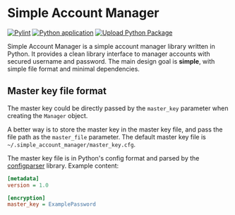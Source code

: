 # Simple Account Manager

[![Pylint](https://github.com/huangyunict/simple_account_manager/actions/workflows/pylint.yml/badge.svg)](https://github.com/huangyunict/simple_account_manager/actions/workflows/pylint.yml)
[![Python application](https://github.com/huangyunict/simple_account_manager/actions/workflows/python-app.yml/badge.svg)](https://github.com/huangyunict/simple_account_manager/actions/workflows/python-app.yml)
[![Upload Python Package](https://github.com/huangyunict/simple_account_manager/actions/workflows/python-publish.yml/badge.svg)](https://github.com/huangyunict/simple_account_manager/actions/workflows/python-publish.yml)

Simple Account Manager is a simple account manager library written in Python.
It provides a clean library interface to manager accounts with secured
username and password. The main design goal is **simple**, with simple file
format and minimal dependencies.

## Master key file format

The master key could be directly passed by the `master_key` parameter when
creating the `Manager` object.

A better way is to store the master key in the master key file, and pass
the file path as the `master_file` parameter. The default master key file
is `~/.simple_account_manager/master_key.cfg`.

The master key file is in Python's config format and parsed by the
[configparser](https://docs.python.org/3/library/configparser.html) library.
Example content:

```cfg
[metadata]
version = 1.0

[encryption]
master_key = ExamplePassword
```

